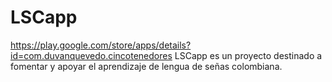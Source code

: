 # LSCapp
https://play.google.com/store/apps/details?id=com.duvanquevedo.cincotenedores
LSCapp es un proyecto destinado a fomentar y apoyar el aprendizaje de lengua de señas colombiana.
